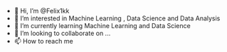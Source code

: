 - 👋 Hi, I’m @Felix1kk
- 👀 I’m interested in Machine Learning , Data Science and Data Analysis
- 🌱 I’m currently learning  Machine Learning and Data Science 
- 💞️ I’m looking to collaborate on ...
- 📫 How to reach me
<!---
Felix1kk/Felix1kk is a ✨ special ✨ repository because its `README.md` (this file) appears on your GitHub profile.
You can click the Preview link to take a look at your changes.
--->
